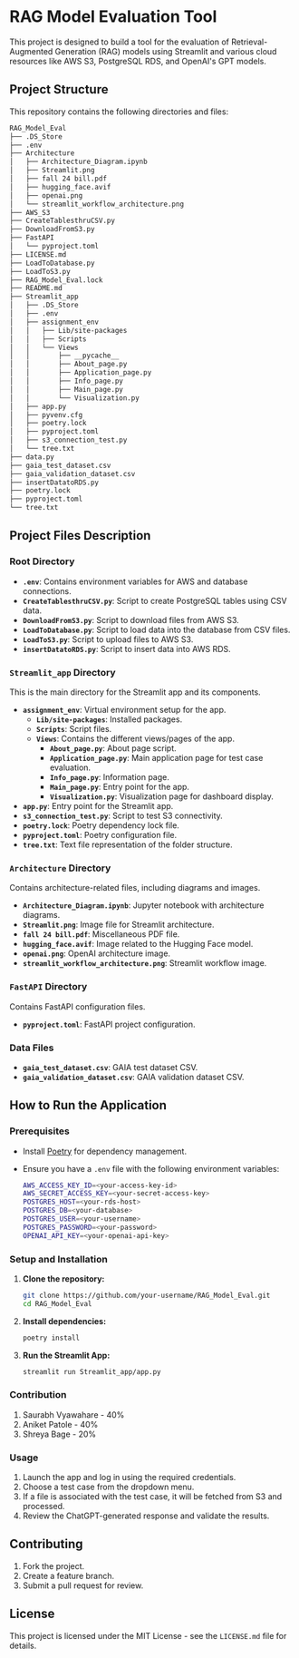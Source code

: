# RAG Model Evaluation Tool

This project is designed to build a tool for the evaluation of Retrieval-Augmented Generation (RAG) models using Streamlit and various cloud resources like AWS S3, PostgreSQL RDS, and OpenAI's GPT models.

## Project Structure

This repository contains the following directories and files:

```bash
RAG_Model_Eval
├── .DS_Store
├── .env
├── Architecture
│   ├── Architecture_Diagram.ipynb
│   ├── Streamlit.png
│   ├── fall 24 bill.pdf
│   ├── hugging_face.avif
│   ├── openai.png
│   └── streamlit_workflow_architecture.png
├── AWS_S3
├── CreateTablesthruCSV.py
├── DownloadFromS3.py
├── FastAPI
│   └── pyproject.toml
├── LICENSE.md
├── LoadToDatabase.py
├── LoadToS3.py
├── RAG_Model_Eval.lock
├── README.md
├── Streamlit_app
│   ├── .DS_Store
│   ├── .env
│   ├── assignment_env
│   │   ├── Lib/site-packages
│   │   ├── Scripts
│   │   └── Views
│   │       ├── __pycache__
│   │       ├── About_page.py
│   │       ├── Application_page.py
│   │       ├── Info_page.py
│   │       ├── Main_page.py
│   │       └── Visualization.py
│   ├── app.py
│   ├── pyvenv.cfg
│   ├── poetry.lock
│   ├── pyproject.toml
│   ├── s3_connection_test.py
│   └── tree.txt
├── data.py
├── gaia_test_dataset.csv
├── gaia_validation_dataset.csv
├── insertDatatoRDS.py
├── poetry.lock
├── pyproject.toml
└── tree.txt
```

## Project Files Description

### Root Directory
- **`.env`**: Contains environment variables for AWS and database connections.
- **`CreateTablesthruCSV.py`**: Script to create PostgreSQL tables using CSV data.
- **`DownloadFromS3.py`**: Script to download files from AWS S3.
- **`LoadToDatabase.py`**: Script to load data into the database from CSV files.
- **`LoadToS3.py`**: Script to upload files to AWS S3.
- **`insertDatatoRDS.py`**: Script to insert data into AWS RDS.

### `Streamlit_app` Directory
This is the main directory for the Streamlit app and its components.

- **`assignment_env`**: Virtual environment setup for the app.
  - **`Lib/site-packages`**: Installed packages.
  - **`Scripts`**: Script files.
  - **`Views`**: Contains the different views/pages of the app.
    - **`About_page.py`**: About page script.
    - **`Application_page.py`**: Main application page for test case evaluation.
    - **`Info_page.py`**: Information page.
    - **`Main_page.py`**: Entry point for the app.
    - **`Visualization.py`**: Visualization page for dashboard display.
- **`app.py`**: Entry point for the Streamlit app.
- **`s3_connection_test.py`**: Script to test S3 connectivity.
- **`poetry.lock`**: Poetry dependency lock file.
- **`pyproject.toml`**: Poetry configuration file.
- **`tree.txt`**: Text file representation of the folder structure.

### `Architecture` Directory
Contains architecture-related files, including diagrams and images.
- **`Architecture_Diagram.ipynb`**: Jupyter notebook with architecture diagrams.
- **`Streamlit.png`**: Image file for Streamlit architecture.
- **`fall 24 bill.pdf`**: Miscellaneous PDF file.
- **`hugging_face.avif`**: Image related to the Hugging Face model.
- **`openai.png`**: OpenAI architecture image.
- **`streamlit_workflow_architecture.png`**: Streamlit workflow image.

### `FastAPI` Directory
Contains FastAPI configuration files.
- **`pyproject.toml`**: FastAPI project configuration.

### Data Files
- **`gaia_test_dataset.csv`**: GAIA test dataset CSV.
- **`gaia_validation_dataset.csv`**: GAIA validation dataset CSV.

## How to Run the Application

### Prerequisites
- Install [Poetry](https://python-poetry.org/) for dependency management.
- Ensure you have a `.env` file with the following environment variables:

  ```bash
  AWS_ACCESS_KEY_ID=<your-access-key-id>
  AWS_SECRET_ACCESS_KEY=<your-secret-access-key>
  POSTGRES_HOST=<your-rds-host>
  POSTGRES_DB=<your-database>
  POSTGRES_USER=<your-username>
  POSTGRES_PASSWORD=<your-password>
  OPENAI_API_KEY=<your-openai-api-key>
  ```

### Setup and Installation
1. **Clone the repository:**
   ```bash
   git clone https://github.com/your-username/RAG_Model_Eval.git
   cd RAG_Model_Eval
   ```

2. **Install dependencies:**
   ```bash
   poetry install
   ```

3. **Run the Streamlit App:**
   ```bash
   streamlit run Streamlit_app/app.py
   ```

### Contribution
1. Saurabh Vyawahare - 40%
2. Aniket Patole - 40%
3. Shreya Bage - 20%

### Usage
1. Launch the app and log in using the required credentials.
2. Choose a test case from the dropdown menu.
3. If a file is associated with the test case, it will be fetched from S3 and processed.
4. Review the ChatGPT-generated response and validate the results.

## Contributing
1. Fork the project.
2. Create a feature branch.
3. Submit a pull request for review.

## License
This project is licensed under the MIT License - see the `LICENSE.md` file for details.
